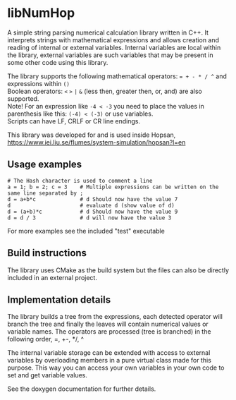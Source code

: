 # libNumHop

A simple string parsing numerical calculation library written in C++.
It interprets strings with mathematical expressions and allows creation and reading of internal or external variables.
Internal variables are local within the library, external variables are such variables that may be present in some other code using this library.

The library supports the following mathematical operators: `= + - * / ^` and expressions within `()`  
Boolean operators: `<` `>` `|` `&` (less then, greater then, or, and) are also supported.  
Note! For an expression like `-4 < -3` you need to place the values in parenthesis like this: `(-4) < (-3)` or use variables.  
Scripts can have LF, CRLF or CR line endings.

This library was developed for and is used inside Hopsan, https://www.iei.liu.se/flumes/system-simulation/hopsan?l=en

## Usage examples

```
# The Hash character is used to comment a line
a = 1; b = 2; c = 3    # Multiple expressions can be written on the same line separated by ;
d = a+b*c              # d Should now have the value 7
d                      # evaluate d (show value of d)
d = (a+b)*c            # d Should now have the value 9
d = d / 3              # d will now have the value 3
```


For more examples see the included "test" executable

## Build instructions
The library uses CMake as the build system but the files can also be directly included in an external project.

## Implementation details
The library builds a tree from the expressions, each detected operator will branch the tree and finally the leaves will contain numerical values or variable names.
The operators are processed (tree is branched) in the following order, =, +-, */, ^ 

The internal variable storage can be extended with access to external variables by overloading members in a pure virtual class made for this purpose.
This way you can access your own variables in your own code to set and get variable values.

See the doxygen documentation for further details.

